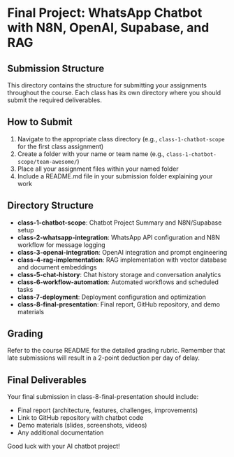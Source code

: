 # Final Project: WhatsApp Chatbot with N8N, OpenAI, Supabase, and RAG

## Submission Structure

This directory contains the structure for submitting your assignments throughout the course. Each class has its own directory where you should submit the required deliverables.

## How to Submit

1. Navigate to the appropriate class directory (e.g., `class-1-chatbot-scope` for the first class assignment)
2. Create a folder with your name or team name (e.g., `class-1-chatbot-scope/team-awesome/`)
3. Place all your assignment files within your named folder
4. Include a README.md file in your submission folder explaining your work

## Directory Structure

- **class-1-chatbot-scope**: Chatbot Project Summary and N8N/Supabase setup
- **class-2-whatsapp-integration**: WhatsApp API configuration and N8N workflow for message logging
- **class-3-openai-integration**: OpenAI integration and prompt engineering
- **class-4-rag-implementation**: RAG implementation with vector database and document embeddings
- **class-5-chat-history**: Chat history storage and conversation analytics
- **class-6-workflow-automation**: Automated workflows and scheduled tasks
- **class-7-deployment**: Deployment configuration and optimization
- **class-8-final-presentation**: Final report, GitHub repository, and demo materials

## Grading

Refer to the course README for the detailed grading rubric. Remember that late submissions will result in a 2-point deduction per day of delay.

## Final Deliverables

Your final submission in class-8-final-presentation should include:
- Final report (architecture, features, challenges, improvements)
- Link to GitHub repository with chatbot code
- Demo materials (slides, screenshots, videos)
- Any additional documentation

Good luck with your AI chatbot project!
